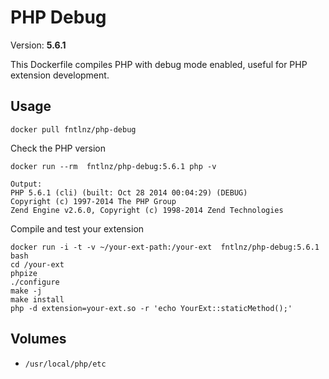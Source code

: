 # PHP Debug
Version: **5.6.1**

This Dockerfile compiles PHP with debug mode enabled, useful for PHP extension development.


## Usage

```
docker pull fntlnz/php-debug
```

Check the PHP version

```
docker run --rm  fntlnz/php-debug:5.6.1 php -v

Output:
PHP 5.6.1 (cli) (built: Oct 28 2014 00:04:29) (DEBUG)
Copyright (c) 1997-2014 The PHP Group
Zend Engine v2.6.0, Copyright (c) 1998-2014 Zend Technologies
```


Compile and test your extension

```
docker run -i -t -v ~/your-ext-path:/your-ext  fntlnz/php-debug:5.6.1 bash
cd /your-ext
phpize
./configure
make -j
make install
php -d extension=your-ext.so -r 'echo YourExt::staticMethod();'
```

## Volumes
- `/usr/local/php/etc`
